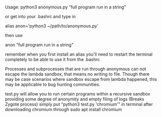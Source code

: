 Usage: python3 anonymous.py "full program run in a string"

or get into your .bashrc and type in 

alias anon='python3 ~/path/to/anonymous.py'

then use

anon "full program run in a string"

remember when you first install an alias you'll need to restart the terminal completely to be able to use it from the .bashrc

Processes and subprocesses that are run through anonymous can not escape the lambda sandbox, that means no writing to file. Though there may be case scenarios where sandbox escape from lambda happened, this may be applicable to bug hunting communities.


test.py will allow you to run certain programs within a recursive sandbox providing some degree of anonymity and empty filing of logs (Breaks Zygote process) simply put "python3 test.py 'chromium'" in terminal after downloading chromium through sudo apt install chromium
